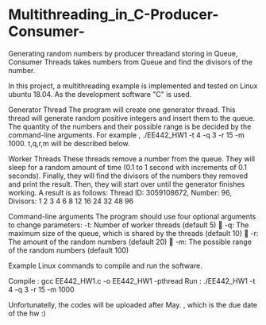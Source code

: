 # Multithreading_in_C-Producer-Consumer-
Generating random numbers by producer threadand storing in Queue, Consumer Threads takes numbers from Queue and find the divisors of the number. 

In this project, a multithreading example is implemented and tested on Linux ubuntu 18.04. As the development software "C" is used.

Generator Thread
The program will create one generator thread. This thread will generate random positive integers and insert them to the queue. The quantity of the numbers and their possible range is be decided by the command-line arguments. For example , ./EE442_HW1 -t 4 -q 3 -r 15 -m 1000. t,q,r,m will be described below.

Worker Threads 
These threads remove a number from the queue. They will sleep for a random amount of time (0.1 to 1 second with increments of 0.1 seconds). Finally, they will find the divisors of the numbers they removed and print the result. Then, they will start over until the generator finishes working. A result is as follows: 
Thread ID: 3059108672, Number: 96, Divisors: 1 2 3 4 6 8 12 16 24 32 48 96

Command-line arguments 
The program should use four optional arguments to change parameters: 
-t: Number of worker threads (default 5)  -q: The maximum size of the queue, which is shared by the threads (default 10)  -r: The amount of the random numbers (default 20)  -m: The possible range of the random numbers (default 100)

Example Linux commands to compile and run the software.

Compile   : gcc EE442_HW1.c -o EE442_HW1 -pthread
Run       : ./EE442_HW1 -t 4 -q 3 -r 15 -m 1000


Unfortunatelly, the codes will be uploaded after May. , which is the due date of the hw :)

